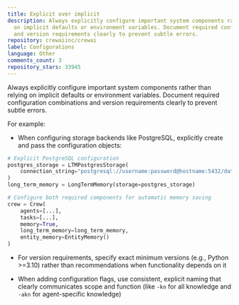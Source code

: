 ```yaml
---
title: Explicit over implicit
description: Always explicitly configure important system components rather than relying
  on implicit defaults or environment variables. Document required configuration combinations
  and version requirements clearly to prevent subtle errors.
repository: crewaiinc/crewai
label: Configurations
language: Other
comments_count: 3
repository_stars: 33945
---
```


Always explicitly configure important system components rather than relying on implicit defaults or environment variables. Document required configuration combinations and version requirements clearly to prevent subtle errors.

For example:
- When configuring storage backends like PostgreSQL, explicitly create and pass the configuration objects:
```python
# Explicit PostgreSQL configuration
postgres_storage = LTMPostgresStorage(
    connection_string="postgresql://username:password@hostname:5432/database"
)
long_term_memory = LongTermMemory(storage=postgres_storage)

# Configure both required components for automatic memory saving
crew = Crew(
    agents=[...],
    tasks=[...],
    memory=True,
    long_term_memory=long_term_memory,
    entity_memory=EntityMemory()
)
```

- For version requirements, specify exact minimum versions (e.g., Python >=3.10) rather than recommendations when functionality depends on it

- When adding configuration flags, use consistent, explicit naming that clearly communicates scope and function (like `-kn` for all knowledge and `-akn` for agent-specific knowledge)
